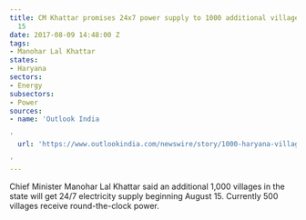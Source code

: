 ```yaml
---
title: CM Khattar promises 24x7 power supply to 1000 additional villages by August
  15
date: 2017-08-09 14:48:00 Z
tags:
- Manohar Lal Khattar
states:
- Haryana
sectors:
- Energy
subsectors:
- Power
sources:
- name: 'Outlook India

'
  url: 'https://www.outlookindia.com/newswire/story/1000-haryana-villages-to-get-24-hour-power-supply/972904

'
---
```


Chief Minister Manohar Lal Khattar said an additional 1,000 villages in the state will get 24/7 electricity supply beginning August 15. Currently 500 villages receive round-the-clock power.
